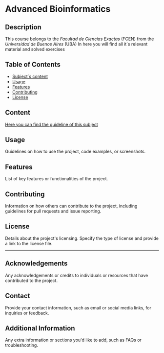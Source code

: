 # Advanced Bioinformatics

## Description

This course belongs to the _Facultad de Ciencias Exactas_ (FCEN) from the _Universidad de Buenos Aires_ (UBA)
In here you will find all it´s relevant material and solved exercises 

## Table of Contents

- [Subject´s content](#content)
- [Usage](#usage)
- [Features](#features)
- [Contributing](#contributing)
- [License](#license)

## Content

[Here you can find the guideline of this subject](docs/Curricular_program.pdf)

## Usage

Guidelines on how to use the project, code examples, or screenshots.

## Features

List of key features or functionalities of the project.

## Contributing

Information on how others can contribute to the project, including guidelines for pull requests and issue reporting.

## License

Details about the project's licensing. Specify the type of license and provide a link to the license file.

---

## Acknowledgements

Any acknowledgements or credits to individuals or resources that have contributed to the project.

## Contact

Provide your contact information, such as email or social media links, for inquiries or feedback.

## Additional Information

Any extra information or sections you'd like to add, such as FAQs or troubleshooting.
